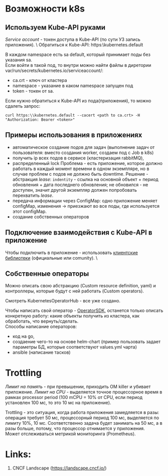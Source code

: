 # Возможности k8s

## Используем Kube-API руками

*Service account* - токен доступа в Kube-API (по сути УЗ запись приложения). \ 
Обратиться к Kube-API: https:\\kubernetes.default

В каждом namespace есть sa default, который принимает поды без указания sa. \
Если войти в такой под, то внутри можно найти файлы в диретории var/run/secrets/kubernetes.io/serviceaccount/:
- ca.crt - ключ от кластера
- namespace - указание в каком namespace запущен под
- token - токен от sa.

Если нужно обратиться к Kube-API из пода(приложения), то можно сдалеть запрос:
```
curl https:\\kubernetes.default --cacert <path to ca.crt> -H "Authorization: Bearer <token>"
```

## Примеры использования в приложениях

- автоматическое создание подов для задач (выполнение задач от пользователя: вместо создания worker, создаем под с Job в k8s)
- получить ip всех подов в сервисе (кластеризация rabbitMQ),
- распределенный lock
Проблема - есть приложение, которое должно работать в каждый момент времени в одном экземпляре, но в случае проблем с подов не должно быть downtime. Решение - абстракция *lease*: `indentity` - ссылка на основной объект + период обновления + дата последнего обновления; не обновился - не доступен, значит другой экземпляр должен попробовать перехватить *lease*. 
- передача информации через ConfigMap: одно приложение меняет configMap, изменения -> приезжают во все поды, где используется этот configMap. 
- создание собственных операторов

## Подключение взаимодействия с Kube-API в приложение

Чтобы подключить в приложение - использовать [клиентские библиотеки](https://kubernetes.io/docs/reference/using-api/client-libraries/) (официальные или comunity). \

## Собственные операторы

Можно описать свою абстракцию (Custom resource definition, yaml) и контроллеры, которые будут с ней работать (Custom operators). 

Смотреть KubernetesOperatorHub - все уже создано. 

Чтобы написать свой оператор - [OperatorSDK](https://sdk.operatorframework.io/), останется только описать конкретную работу: какие объекты получить из кластера, как обработать, что вернуть/сделать. \
Способы написание операторов: 
- код на go,
- создаение чего-то на основе helm-chart (пример пользовать задает параметры БД, которые соответствуют values.yml чарта)
- ansible (написание тасков)

# Trottling

_Лимит на память_ - при превышении, приходить OM killer и убивает приложение.
_Лимит на CPU_ - выделяется точное процессорное время в рамках processor period (100 mCPU = 10% от CPU, если период установлен 100 мс, то это 10 мс на приложение).

Trottling - это ситуация, когда работа приложения замедляется в разы: операция требует 50 мс, процессорный период 100 мс, выделяется по лимиту 10%, 10 мс. Соответственно задача будет занимать на 50 мс, а в разы больше, потому, что процессор отнимается у приложения. \
Может отслеживаться метрикой мониторинга (Prometheus).   

# Links:
1. CNCF Landscape (https://landscape.cncf.io/) 